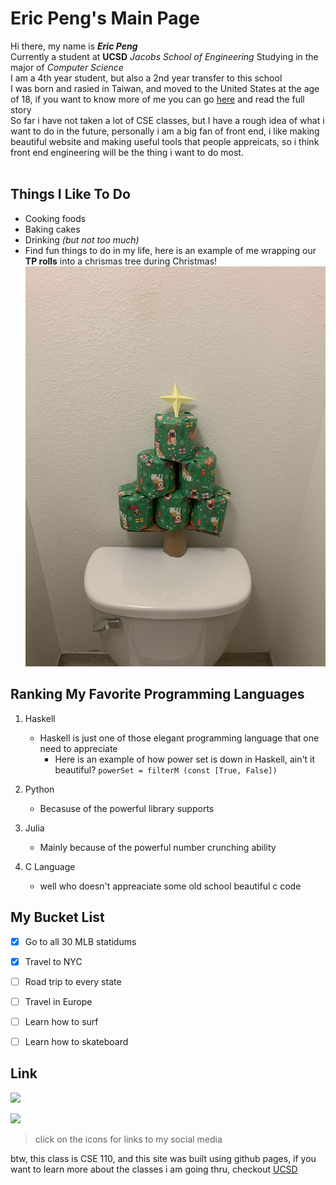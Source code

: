 # Eric Peng's Main Page 
Hi there, my name is ***Eric Peng*** <br>
Currently a student at **UCSD** *Jacobs School of Engineering* Studying in the major of *Computer Science* <br>
I am a 4th year student, but also a 2nd year transfer to this school <br>
I was born and rasied in Taiwan, and moved to the United States at the age of 18, if you want to know more of me you can go [here](background.md) and read the full story <br>
So far i have not taken a lot of CSE classes, but I have a rough idea of what i want to do in the future, personally i am a big fan of front end, i like making beautiful website and making useful tools that people appreicats, so i think front end engineering will be the thing i want to do most. <br> 
<br>

## Things I Like To Do ##
- Cooking foods 
- Baking cakes 
- Drinking *(but not too much)*
- Find fun things to do in my life, here is an example of me wrapping our **TP rolls** into a chrismas tree during Christmas! 
   ![Tree](tree.jpg "Tree")



## Ranking My Favorite Programming Languages ##
1. Haskell 
    - Haskell is just one of those elegant programming language that one need to appreciate 
      - Here is an example of how power set is down in Haskell, ain't it beautiful? `powerSet = filterM (const [True, False])`

2. Python 
   - Becasuse of the powerful library supports
3. Julia 
   - Mainly because of the powerful number crunching ability 
4. C Language 
   - well who doesn't appreaciate some old school beautiful c code 

## My Bucket List ##
- [x] Go to all 30 MLB statidums 
- [x] Travel to NYC 
- [ ] Road trip to every state 
- [ ] Travel in Europe 
- [ ] Learn how to surf
- [ ] Learn how to skateboard 

 
## Link ##

[<img src="https://img.icons8.com/external-justicon-lineal-color-justicon/64/000000/external-linkedin-social-media-justicon-lineal-color-justicon.png">](https://www.linkedin.com/in/3ricpeng/)


[<img src="https://img.icons8.com/external-justicon-lineal-color-justicon/64/000000/external-facebook-social-media-justicon-lineal-color-justicon.png">](https://www.facebook.com/3ricpeng/)
> click on the icons for links to my social media 


btw, this class is CSE 110, and this site was built using github pages, if you want to learn more about the classes i am going thru, checkout [UCSD](https://ucsd.edu/)
